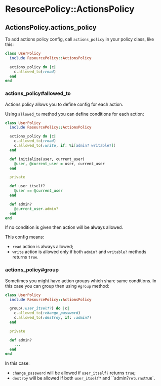 # ResourcePolicy::ActionsPolicy

## ActionsPolicy.actions_policy

To add actions policy config, call `actions_policy` in your policy class, like this:

```ruby
class UserPolicy
  include ResourcePolicy::ActionsPolicy

  actions_policy do |c|
    c.allowed_to(:read)
  end
end
```

### actions_policy#allowed_to

Actions policy allows you to define config for each action.

Using `allowed_to` method you can define conditions for each action:

```ruby
class UserPolicy
  include ResourcePolicy::ActionsPolicy

  actions_policy do |c|
    c.allowed_to(:read)
    c.allowed_to(:write, if: %i[admin? writable?])
  end

  def initialize(user, current_user)
    @user, @current_user = user, current_user
  end

  private

  def user_itself?
    @user == @current_user
  end

  def admin?
    @current_user.admin?
  end
end
```

If no condition is given then action will be always allowed.

This config means:

* `read` action is always allowed;
* `write` action is allowed only if both `admin?` and `writable?` methods returns `true`.


### actions_policy#group

Sometimes you might have action groups which share same conditions. In this case you can group then using `#group` method:

```ruby
class UserPolicy
  include ResourcePolicy::ActionsPolicy

  group(:user_itself?) do |c|
    c.allowed_to(:change_password)
    c.allowed_to(:destroy, if: :admin?)
  end

  private

  def admin?
    ...
  end
end
```

In this case:

* `change_password` will be allowed if `user_itself?` returns `true`;
* `destroy` will be allowed if both `user_itself?` and ``admin?` returns `true`.

